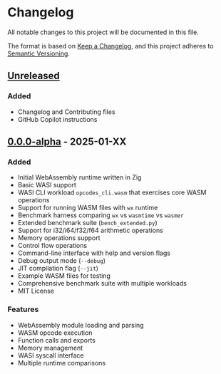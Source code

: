 # Changelog

All notable changes to this project will be documented in this file.

The format is based on [Keep a Changelog](https://keepachangelog.com/en/1.0.0/),
and this project adheres to [Semantic Versioning](https://semver.org/spec/v2.0.0.html).

## [Unreleased]

### Added
- Changelog and Contributing files
- GitHub Copilot instructions

## [0.0.0-alpha] - 2025-01-XX

### Added
- Initial WebAssembly runtime written in Zig
- Basic WASI support
- WASI CLI workload `opcodes_cli.wasm` that exercises core WASM operations
- Support for running WASM files with `wx` runtime
- Benchmark harness comparing `wx` vs `wasmtime` vs `wasmer`
- Extended benchmark suite (`bench_extended.py`)
- Support for i32/i64/f32/f64 arithmetic operations
- Memory operations support
- Control flow operations
- Command-line interface with help and version flags
- Debug output mode (`--debug`)
- JIT compilation flag (`--jit`)
- Example WASM files for testing
- Comprehensive benchmark suite with multiple workloads
- MIT License

### Features
- WebAssembly module loading and parsing
- WASM opcode execution
- Function calls and exports
- Memory management
- WASI syscall interface
- Multiple runtime comparisons

[Unreleased]: https://github.com/clpi/wx/compare/v0.0.0-alpha...HEAD
[0.0.0-alpha]: https://github.com/clpi/wx/releases/tag/v0.0.0-alpha
